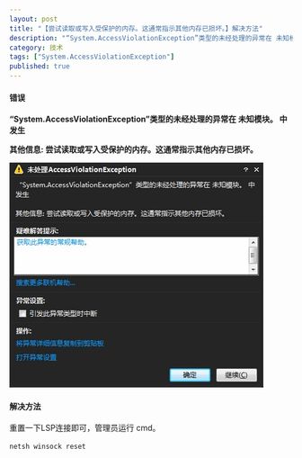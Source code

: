 ```yaml
---
layout: post
title: "【尝试读取或写入受保护的内存。这通常指示其他内存已损坏。】解决方法"
description: "“System.AccessViolationException”类型的未经处理的异常在 未知模块。 中发生其他信息: 尝试读取或写入受保护的内存。这通常指示其他内存已损坏。"
category: 技术
tags: ["System.AccessViolationException"]
published: true
---
```


#### 错误 ####

**“System.AccessViolationException”类型的未经处理的异常在 未知模块。 中发生**

**其他信息: 尝试读取或写入受保护的内存。这通常指示其他内存已损坏。**

![错误图片](/images/post/20140820142846.jpg)

#### 解决方法 ####

重置一下LSP连接即可，管理员运行 cmd。

`netsh winsock reset`